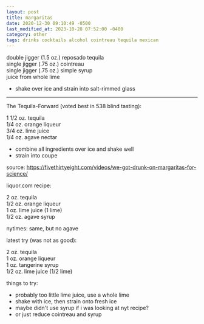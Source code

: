 ```yaml
---
layout: post
title: margaritas
date: 2020-12-30 09:10:49 -0500
last_modified_at: 2023-10-28 07:52:00 -0400
category: other
tags: drinks cocktails alcohol cointreau tequila mexican
---
```


double jigger (1.5 oz.) reposado tequila  
single jigger (.75 oz.) cointreau  
single jigger (.75 oz.) simple syrup  
juice from whole lime  
* shake over ice and strain into salt-rimmed glass

---
The Tequila-Forward (voted best in 538 blind tasting):

1 1/2 oz. tequila  
1/4 oz. orange liqueur  
3/4 oz. lime juice  
1/4 oz. agave nectar  
* combine all ingredients over ice and shake well
* strain into coupe

source: <https://fivethirtyeight.com/videos/we-got-drunk-on-margaritas-for-science/>

liquor.com recipe:

2 oz. tequila  
1/2 oz. orange liqueur  
1 oz. lime juice (1 lime)  
1/2 oz. agave syrup  

nytimes: same, but no agave

latest try (was not as good):

2 oz. tequila  
1 oz. orange liqueur  
1 oz. tangerine syrup  
1/2 oz. lime juice (1/2 lime)  

things to try:
* probably too little lime juice, use a whole lime
* shake with ice, then strain onto fresh ice
* maybe didn't use syrup if i was looking at nyt recipe?
* or just reduce cointreau and syrup
